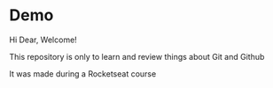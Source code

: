 # Demo 

Hi Dear, Welcome!

This repository is only to learn and review things about Git and Github 

It was made during a Rocketseat course 

